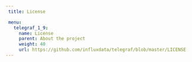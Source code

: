 ```yaml
---
 title: License

 menu:
   telegraf_1_9:
     name: License
     parent: About the project
     weight: 40
     url: https://github.com/influxdata/telegraf/blob/master/LICENSE
---
```

